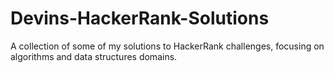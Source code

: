 # Devins-HackerRank-Solutions
A collection of some of my solutions to HackerRank challenges, focusing on algorithms and data structures domains.
